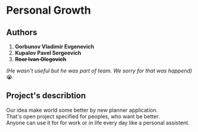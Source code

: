 # Personal Growth

## Authors  
1. __Gorbunov Vladimir Evgenevich__  
2. __Kupalov Pavel Sergeevich__  
3. ~~__Roor Ivan Olegovich__~~

*(He wasn't useful but he was part of team. We sorry for that was happend)*😭

## Project's describtion
Our idea make world some better by new planner application.  
That's open project specified for peoples, who want be better.  
Anyone can use it for for work or in life every day like a personal assistent.